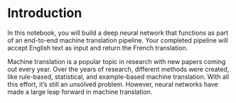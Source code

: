 # Introduction

In this notebook, you will build a deep neural network that functions as part of an end-to-end machine translation pipeline. Your completed pipeline will accept English text as input and return the French translation.

Machine translation is a popular topic in research with new papers coming out every year. Over the years of research, different methods were created, like rule-based, statistical, and example-based machine translation. With all this effort, it’s still an unsolved problem. However, neural networks have made a large leap forward in machine translation.
